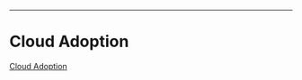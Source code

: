 ---

# Cloud Adoption

[Cloud Adoption](https://github.com/MohsenEbrahimi86/ACFCP-notes/blob/main/Module8/Cloud-Adoption.md)
